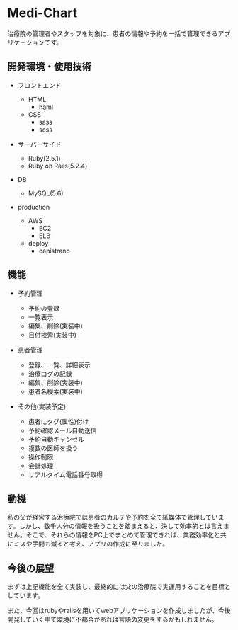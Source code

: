 # Medi-Chart
治療院の管理者やスタッフを対象に、患者の情報や予約を一括で管理できるアプリケーションです。



## 開発環境・使用技術
- フロントエンド
  - HTML
    - haml
  - CSS
    - sass
    - scss

- サーバーサイド
  - Ruby(2.5.1)
  - Ruby on Rails(5.2.4)

- DB
  - MySQL(5.6)

- production
  - AWS
    - EC2
    - ELB
  - deploy
    - capistrano



## 機能
- 予約管理
  - 予約の登録
  - 一覧表示
  - 編集、削除(実装中)
  - 日付検索(実装中)

- 患者管理
  - 登録、一覧、詳細表示
  - 治療ログの記録
  - 編集、削除(実装中)
  - 患者名検索(実装中)

- その他(実装予定)
  - 患者にタグ(属性)付け
  - 予約確認メール自動送信
  - 予約自動キャンセル
  - 複数の医師を扱う
  - 操作制限
  - 会計処理
  - リアルタイム電話番号取得



## 動機
私の父が経営する治療院では患者のカルテや予約を全て紙媒体で管理しています。しかし、数千人分の情報を扱うことを踏まえると、決して効率的とは言えません。そこで、それらの情報をPC上でまとめて管理できれば、業務効率化と共にミスや手間も減ると考え、アプリの作成に至りました。



## 今後の展望
まずは上記機能を全て実装し、最終的には父の治療院で実運用することを目標としています。

また、今回はrubyやrailsを用いてwebアプリケーションを作成しましたが、今後開発していく中で環境に不都合があれば言語の変更をするかもしれません。
